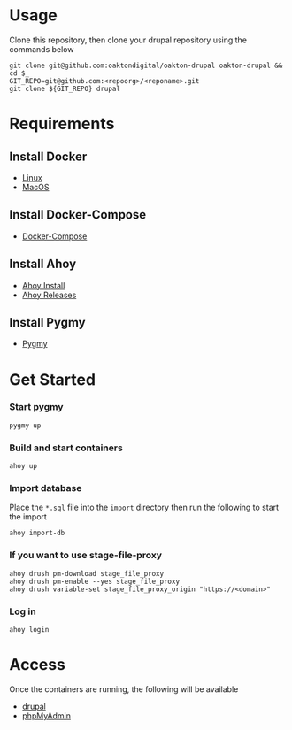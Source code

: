 # Usage

Clone this repository, then clone your drupal repository using the commands below

```
git clone git@github.com:oaktondigital/oakton-drupal oakton-drupal && cd $_
GIT_REPO=git@github.com:<repoorg>/<reponame>.git
git clone ${GIT_REPO} drupal
```

# Requirements
## Install Docker
  * [Linux](https://docs.docker.com/install/linux/docker-ce/ubuntu/)
  * [MacOS](https://docs.docker.com/docker-for-mac/install/)

## Install Docker-Compose
  * [Docker-Compose](https://docs.docker.com/compose/install/)

## Install Ahoy
  * [Ahoy Install](https://github.com/ahoy-cli/ahoy)
  * [Ahoy Releases](https://github.com/ahoy-cli/ahoy/releases)

## Install Pygmy
  * [Pygmy](https://docs.amazee.io/local_docker_development/pygmy.html#prerequisites)

# Get Started
### Start pygmy
```
pygmy up
```
### Build and start containers
```
ahoy up
```
### Import database
Place the `*.sql` file into the `import` directory then run the following to start the import
```
ahoy import-db
```
### If you want to use stage-file-proxy
```
ahoy drush pm-download stage_file_proxy
ahoy drush pm-enable --yes stage_file_proxy
ahoy drush variable-set stage_file_proxy_origin "https://<domain>"
```
### Log in
```
ahoy login
```

# Access
Once the containers are running, the following will be available

* [drupal](http://drupal.local.oakton.digital)
* [phpMyAdmin](http://myadmin.local.oakton.digital:8089)
